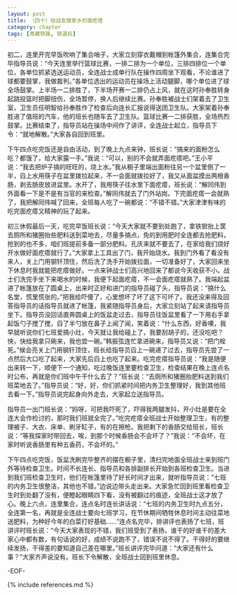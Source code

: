 ```yaml
---
layout: post
title: （四十）给战友做家乡的面疙瘩
category: chapter
tags: [青藏铁路, 铁道兵]
---
```


初二，连里开完早饭吹响了集合哨子，大家立刻穿衣戴帽到帐篷外集合，连集合完毕指导员说：“今天连里举行篮球比赛，一排二排为一个单位，三排四排位一个单位，各单位抓紧选送运动员，全连战士成单行队在操作四周坐下观看，不论谁进了球都要鼓掌，我做裁判。”各单位选出的运动员在操场上活动腿脚，哪个单位进了球全场鼓掌。上半场一二排胜了，下半场开赛一二排仍占上风，就在这时孙奉胜转身起跳投篮时把脚扭伤，全场暂停，换人后继续比赛。孙奉胜被战士们架着去了卫生室，卫生员任明智给孙奉胜作了检查后向连长汇报说得送团卫生队。大家架着孙奉胜进了值班的汽车，他的班长也随车去了卫生队。篮球比赛一二排获胜，全场热烈鼓掌。比赛结束了，指导员站在操场中间作了讲评，全连战士起立，指导员下令：“就地解散。”大家各自回到班里。

下午四点吃完饭还是自由活动，到了晚上九点来钟，班长说：“搞来的面粉怎么吃？都饿了，给大家露一手。”我说：“可以，别的不会就弄面疙瘩吧。”王小平说：“我去把炉子搞的旺旺的，烧上水。”我从橱子里端出面粉往另一个盆里倒了一半，舀上水用筷子在盆里拨拉起来，不一会面就拨拉好了，我又从面盆摸出两根香肠，剥去肠皮放进盆里。水开了，我用筷子往水里下面疙瘩，班长说：“解同伟到外面看一下是不是有当官的来检查。”解同伟就去了门外站岗。下完面疙瘩一会就熟了，我把解同伟喊了回来，全班每人吃了一碗都说：“不错不错。”大家津津有味的吃完面疙瘩又精神的玩了起来。

初三休假最后一天，吃完早饭班长说：“今天大家就不要到处跑了，拿铁锨抬上筐去厕所和猪圈抬些肥料送到菜地去，尽量多搞点，免的到用肥时全连都去抢肥料，抢到的也不多，咱们班提前多备一部分肥料。孔庆来就不要去了，在家给我们烧好开水做好面疙瘩就行了。”大家拿上工具出了门，我开始烧水。我到门外看了看没有来人，关上门用钢钎顶住，然后洗了洗手开始拨拉面，一切准备好了，大家回来坐下休息时我就能把疙瘩做好。一点来钟战士们高兴地回来了都说今天收获不小。战士们洗完手坐下来喝水的时候，我便下起面疙瘩，不一会面疙瘩就熟了。我端起盆进了帐篷放在了圆桌上，出来时正好和进门的指导员碰了头，指导员说：“搞什么名堂，慌里慌张的。”把我给吓傻了，心里想坏了坏了这下可坏了。我还没来得及回答指导员的话指导员就进了帐篷，我紧随指导员身后，大家立刻站了起来请指导员坐下。指导员没回话直奔圆桌上的饭盆走过去，指导员往饭盆里看了一下用右手拿起饭勺子搅了搅，舀了半勺放在鼻子上闻了闻，笑着说：“什么东西，好香噢，我早就听说你们七班爱搞小灶，今天就让我给碰上了，我要刮胡子的，还没吃吧？快，快给我拿只碗来，我也尝一碗。”韩振弦连忙拿进碗来，指导员又说：“把门栓死。”候会亮关上门用钢钎顶住，班长给指导员舀上一碗递了过去，指导员先尝了一点然后大口吃了起来，大家先后舀上也吃了起来。吃完疙瘩指导员说：“我是随便出来转一下，顺便下一个通知，吃过晚饭连里要检查卫生，检查结果在晚上连点名时公布，再就是你们班中午干什么去了？”班长说：“去厕所和猪圈抬肥料送到我们班菜地去了。”指导员说：“好，好，你们抓紧时间把内务卫生整理好，我到其他班去看一下。”指导员说完起身向外走去，大家起立送指导员。

指导员一出门班长说：“妈呀，可把我吓死了，吓得我两腿发抖，开小灶是要在全连大会作检讨的，那时我们班就全完了。”吃完疙瘩全班战士开始整理卫生，有的整理被子、大衣、床单、刷牙缸子，有的在擦枪。我把剩下的香肠交给班长，班长说：“等我探家时带回去，唉，到那个时候香肠会不会坏了？”我说：“不会坏，在家时听说香肠里有种五香药，不会坏的。”

下午四点吃完饭，饭盆洗刷完毕整齐的摆在橱子里，清扫完地面全班战士来到班门外等待检查卫生。时间不长连长、指导员和各排副排长开始到各班检查卫生。当进到我们班检查卫生时，他们在帐篷里待了好长时间才出来，就听指导员说：“七班的内务卫生很整洁，其他也不错。”边说边带头走出来。大家急忙回到班里看检查卫生时到处翻了没有，便瞪起眼睛四下看，没有被翻过的痕迹，全班战士这才放了心。晚上六点，连里集合，连点名时连长讲话说：“七班的内务卫生时九点五分，全连第一名，再就是全连战士要向七班学习，在节休期间牺牲休息时间主动往菜地送肥料，为种好今年的白菜打好基础……”连点名完毕，排讲评也表扬了七班，班讲评时班长说：“今天大家表现的不错，我们班受到了表扬，谁干的好谁干的差大家心中都有数，有句话说的好，成绩不说跑不了，错误不说不得了。干得好的要继续发扬，干得差的要知道自己差在哪里。”班长讲评完毕问道：“大家还有什么事？”大家齐声说没有。班长下令解散，全班战士回到班里休息。

-EOF-

{% include references.md %}

